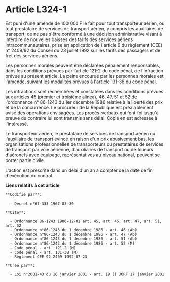 # Article L324-1

Est puni d'une amende de 100 000 F le fait pour tout transporteur aérien, ou tout prestataire de services de transport
aérien, y compris les auxiliaires de transport, de ne pas s'être conformé à une décision administrative visant à interdire de
nouvelles baisses des tarifs des services aériens intracommunautaires, prise en application de l'article 6 du règlement (CEE)
n° 2409/92 du Conseil du 23 juillet 1992 sur les tarifs des passagers et de fret des services aériens.

Les personnes morales peuvent être déclarées pénalement responsables, dans les conditions prévues par l'article 121-2 du code
pénal, de l'infraction prévue au présent article. La peine encourue par les personnes morales est l'amende, suivant les
modalités prévues à l'article 131-38 du code pénal.

Les infractions sont recherchées et constatées dans les conditions prévues aux articles 45 (premier et troisième alinéa), 46,
47, 51 et 52 de l'ordonnance n° 86-1243 du 1er décembre 1986 relative à la liberté des prix et de la concurrence. Le
procureur de la République est préalablement avisé des opérations envisagées. Les procès-verbaux qui font foi jusqu'à preuve
du contraire lui sont transmis sans délai. Copie en est adressée à l'intéressé.

Le transporteur aérien, le prestataire de services de transport aérien ou l'auxiliaire de transport évincé en raison d'un
prix abusivement bas, les organisations professionnelles de transporteurs ou prestataires de services de transport par voie
aérienne, d'auxiliaires de transport ou de loueurs d'aéronefs avec équipage, représentatives au niveau national, peuvent se
porter partie civile.

L'action est prescrite dans un délai d'un an à compter de la date de fin d'exécution du contrat.

**Liens relatifs à cet article**

	**Codifié par**:

	  - Décret n°67-333 1967-03-30

	**Cite**:

	  - Ordonnance 86-1243 1986-12-01 art. 45, art. 46, art. 47, art. 51, art. 52
	  - Ordonnance n°86-1243 du 1 décembre 1986 - art. 46 (Ab)
	  - Ordonnance n°86-1243 du 1 décembre 1986 - art. 47 (Ab)
	  - Ordonnance n°86-1243 du 1 décembre 1986 - art. 51 (Ab)
	  - Ordonnance n°86-1243 du 1 décembre 1986 - art. 52 (M)
	  - Code pénal - art. 121-2 (M)
	  - Code pénal - art. 131-38 (M)
	  - Règlement CEE 92-2409 1992-07-23

	**Créé par**:

	  - Loi n°2001-43 du 16 janvier 2001 - art. 19 () JORF 17 janvier 2001
